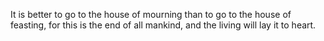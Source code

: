 It is better to go to the house of mourning than to go to the house of feasting, for this is the end of all mankind, and the living will lay it to heart.
